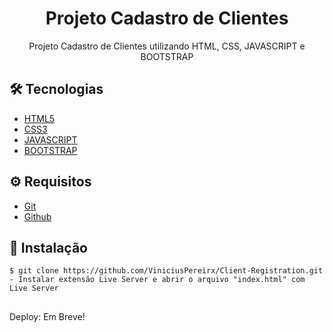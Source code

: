 # <div align="center"> Projeto Cadastro de Clientes</div>

<p align="center">Projeto Cadastro de Clientes utilizando HTML, CSS, JAVASCRIPT e BOOTSTRAP</p>

## 🛠️ Tecnologias

<ul>
  <li><a href="https://developer.mozilla.org/pt-BR/docs/Web/HTML">HTML5</a></li>
  <li><a href="https://developer.mozilla.org/pt-BR/docs/Web/CSS">CSS3</a></li>
  <li><a href="https://developer.mozilla.org/pt-BR/docs/Web/JavaScript">JAVASCRIPT</a></li>
  <li><a href="https://getbootstrap.com/">BOOTSTRAP</a></li>
</ul>

## ⚙️ Requisitos

<ul>
  <li><a href="https://git-scm.com/">Git</a></li>
  <li><a href="https://github.com/">Github</a></li>
</ul>

## 🚀 Instalação

```
$ git clone https://github.com/ViniciusPereirx/Client-Registration.git
- Instalar extensão Live Server e abrir o arquivo "index.html" com Live Server

```

##

Deploy: Em Breve!

##
